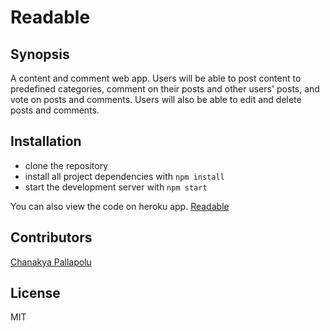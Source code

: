 # Readable

## Synopsis
A content and comment web app. Users will be able to post content to predefined categories, comment on their posts and other users' posts, and vote on posts and comments.
Users will also be able to edit and delete posts and comments.


## Installation
- clone the repository
- install all project dependencies with `npm install`
- start the development server with `npm start`


You can also view the code on heroku app. [Readable](https://cpallapolu-myreads.herokuapp.com/)

## Contributors
[Chanakya Pallapolu](https://github.com/cpallapolu)

## License
MIT
